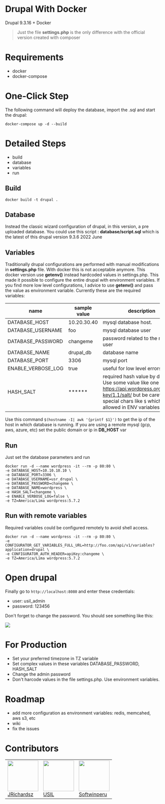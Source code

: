 # Drupal With Docker

Drupal 9.3.16 + Docker

> Just the file **settings.php** is the only difference with the official version created with composer

# Requirements

- docker
- docker-compose

# One-Click Step

The following command will deploy the database, import the .sql and start the drupal:

```
docker-compose up -d --build
```

# Detailed Steps

- build
- database
- variables
- run

## Build

```
docker build -t drupal .
```

## Database

Instead the classic wizard configuration of drupal, in this version, a pre uploaded database. You could use this script : **database/script.sql** which is the latest of this drupal version 9.3.6 2022 June

## Variables

Traditionally drupal configurations are performed with manual modifications in **settings.php** file. With docker this is not acceptable anymore. This docker version use **getenv()** instead hardcoded values in settings.php. This made it possible to configure the entire drupal with environment variables. If you find more low level configurations, I advice to use **getenv()** and pass the value as environment variable. Currently these are the required variables:

| name  | sample value  | description  |
|---|---|---|
|DATABASE_HOST|10.20.30.40 | mysql database host.
|DATABASE_USERNAME| foo | mysql database user   |
|DATABASE_PASSWORD| changeme | password related to the mysql user  |
|DATABASE_NAME|drupal_db | database name  |
|DATABASE_PORT| 3306  | mysql port |
|ENABLE_VERBOSE_LOG| true   | useful for low level errors |
|HASH_SALT| ****** | required hash value by drupal. Use some value like one of these https://api.wordpress.org/secret-key/1.1/salt/ but be careful with special chars like `$` which is not allowed in ENV variables for unix


Use this command `$(hostname -I| awk '{printf $1}')` to get the ip of the host in which database is running. If you are  using a remote mysql (gcp, aws, azure, etc) set the public domain or ip  in **DB_HOST** var

## Run

Just set the database parameters and run

```
docker run -d --name wordpress -it --rm -p 80:80 \
-e DATABASE_HOST=10.10.10.10 \
-e DATABASE_PORT=3306 \
-e DATABASE_USERNAME=usr_drupal \
-e DATABASE_PASSWORD=changeme \
-e DATABASE_NAME=wordpress \
-e HASH_SALT=changeme \
-e ENABLE_VERBOSE_LOG=false \
-e TZ=America/Lima wordpress:5.7.2
```

## Run with remote variables

Required variables could be configured remotely to avoid shell access.

```
docker run -d --name wordpress -it --rm -p 80:80 \
-e CONFIGURATOR_GET_VARIABLES_FULL_URL=http://foo.com/api/v1/variables?application=drupal \
-e CONFIGURATOR_AUTH_HEADER=apiKey:changeme \
-e TZ=America/Lima wordpress:5.7.2
```

# Open drupal

Finally go to `http://localhost:8080` and enter these credentials:

- user: usil_admin
- password: 123456

Don't forget to change the password. You should see something like this:

![](https://i.ibb.co/wL8Gm1N/drupal-home-page.png)

# For Production

- Set your preferred timezone in TZ variable
- Set complex values in these variables DATABASE_PASSWORD, HASH_SALT
- Change the admin password
- Don't harcode values in the file settings.php. Use environment variables.

# Roadmap

- add more configuration as environment variables: redis, memcahed, aws s3, etc
- wiki
- fix the issues

# Contributors

<table>
  <tbody>
    <td>
      <img src="https://avatars0.githubusercontent.com/u/3322836?s=460&v=4" width="100px;"/>
      <br />
      <label><a href="http://jrichardsz.github.io/">JRichardsz</a></label>
      <br />
    </td>    
    <td style="align:center">
      <img src="https://avatars.githubusercontent.com/u/92831091?s=200&v=4" width="100px;"/>
      <br />
      <label><a href="https://github.com/usil">USIL</a></label>
      <br />
    </td>    
    <td>
      <img src="https://avatars.githubusercontent.com/u/107495075?v=4" width="100px;"/>
      <br />
      <label><a href="https://github.com/softwinperu">Softwinperu</a></label>
      <br />
    </td>    
  </tbody>
</table>

